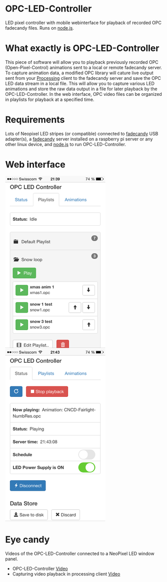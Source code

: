 # OPC-LED-Controller
LED pixel controller with mobile webinterface for playback of recorded OPC fadecandy files. Runs on [node.js].

# What exactly is OPC-LED-Controller
This piece of software will allow you to playback previously recorded OPC (Open-Pixel-Control) animations sent to a local or remote fadecandy server. To capture animation data, a modified OPC library will cature live output sent from your [Processing] client to the fadecandy server and save the OPC LED data stream in a local file. This will allow you to capture various LED animations and store the raw data output in a file for later playback by the OPC-LED-Controller.
In the web interface, OPC video files can be organized in playlists for playback at a specified time.

# Requirements
Lots of Neopixel LED stripes (or compatible) connected to [fadecandy] USB adapter(s), a [fadecandy] server installed on a raspberry pi server or any other linux device, and [node.js] to run OPC-LED-Controller.

# Web interface

![webinterface](/doc/screenshot_webinterface_01.png?raw=true "Screenshot 1")
![webinterface](/doc/screenshot_webinterface_02.png?raw=true "Screenshot 2")

# Eye candy
Videos of the OPC-LED-Controller connected to a NeoPixel LED window panel.

* OPC-LED-Controller [Video](https://www.youtube.com/watch?v=C-R0qOiEBWI) 
* Capturing video playback in processing client [Video](https://www.youtube.com/watch?v=MzDn-qfUKUI)

[node.js]:http://nodejs.org
[fadecandy]:https://github.com/scanlime/fadecandy/
[Processing]:https://processing.org
